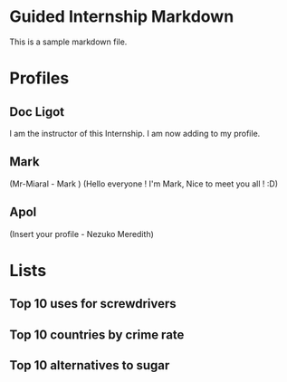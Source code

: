 # Guided Internship Markdown

This is a sample markdown file. 

# Profiles

## Doc Ligot

I am the instructor of this Internship. I am now adding to my profile. 

## Mark

(Mr-Miaral - Mark )
(Hello everyone ! I'm Mark, Nice to meet you all ! :D)
## Apol 

(Insert your profile - Nezuko Meredith)

# Lists

## Top 10 uses for screwdrivers



## Top 10 countries by crime rate

## Top 10 alternatives to sugar